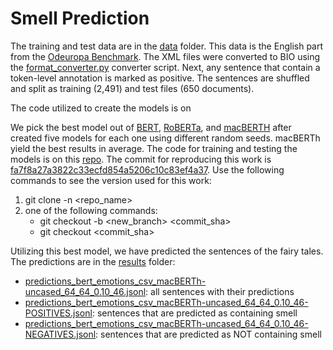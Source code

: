 # Smell Prediction

The training and test data are in the [data](data/) folder. This data is the English part from the [Odeuropa Benchmark](https://github.com/Odeuropa/benchmarks_and_corpora). The XML files were converted to BIO using the [format_converter.py](https://github.com/Odeuropa/benchmarks_and_corpora/tree/converters) converter script. Next, any sentence that contain a token-level annotation is marked as positive. The sentences are shuffled and split as training (2,491) and test files (650 documents).

The code utilized to create the models is on 

We pick the best model out of [BERT](https://huggingface.co/bert-base-uncased), [RoBERTa](https://huggingface.co/roberta-base), and [macBERTH](https://github.com/emanjavacas/macberth-eval) after created five models for each one using different random seeds. macBERTh yield the best results in average. The code for training and testing the models is on this [repo](https://github.com/Odeuropa/transformers_text_classification/). The commit for reproducing this work is [fa7f8a27a3822c33ecfd854a5206c10c83ef4a37](https://github.com/Odeuropa/transformers_text_classification/tree/fa7f8a27a3822c33ecfd854a5206c10c83ef4a37). Use the following commands to see the version used for this work: 
1. git clone -n <repo_name> 
2. one of the following commands: 
    - git checkout -b <new_branch> <commit_sha> 
    - git checkout <commit_sha> 

Utilizing this best model, we have predicted the sentences of the fairy tales. The predictions are in the [results](results/) folder:
- [predictions_bert_emotions_csv_macBERTh-uncased_64_64_0.10_46.jsonl](results/predictions_bert_emotions_csv_macBERTh-uncased_64_64_0.10_46.jsonl): all sentences with their predictions
- [predictions_bert_emotions_csv_macBERTh-uncased_64_64_0.10_46-POSITIVES.jsonl](results/predictions_bert_emotions_csv_macBERTh-uncased_64_64_0.10_46-POSITIVES.jsonl): sentences that are predicted as containing smell
- [predictions_bert_emotions_csv_macBERTh-uncased_64_64_0.10_46-NEGATIVES.jsonl](results/predictions_bert_emotions_csv_macBERTh-uncased_64_64_0.10_46-NEGATVES.jsonl): sentences that are predicted as NOT containing smell